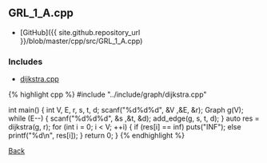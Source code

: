 ## GRL_1_A.cpp

- [GitHub]({{ site.github.repository_url }}/blob/master/cpp/src/GRL_1_A.cpp)

### Includes

- [dijkstra.cpp](../include/graph/dijkstra)

{% highlight cpp %}
#include "../include/graph/dijkstra.cpp"

int main() {
  int V, E, r, s, t, d;
  scanf("%d%d%d", &V ,&E, &r);
  Graph g(V);
  while (E--) {
    scanf("%d%d%d", &s ,&t, &d);
    add_edge(g, s, t, d);
  }
  auto res = dijkstra(g, r);
  for (int i = 0; i < V; ++i) {
    if (res[i] == inf<int>) puts("INF");
    else printf("%d\n", res[i]);
  }
  return 0;
}
{% endhighlight %}

[Back](../..)
